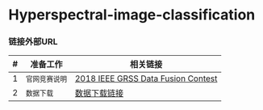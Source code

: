 # Hyperspectral-image-classification
### 链接外部URL

|#|准备工作|相关链接|
|---|----|-----|
|1|`官网竞赛说明`|[2018 IEEE GRSS Data Fusion Contest](http://www.grss-ieee.org/community/technical-committees/data-fusion/data-fusion-contest/ "悬停显示")|
|2|`数据下载 `|[数据下载链接](http://dase.ticinumaerospace.com/ "悬停显示") |
